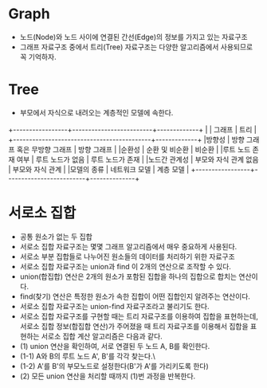 # Graph

- 노드(Node)와 노드 사이에 연결된 간선(Edge)의 정보를 가지고 있는 자료구조
- 그래프 자료구조 중에서 트리(Tree) 자료구조는 다양한 알고리즘에서 사용되므로 꼭 기억하자.

# Tree

- 부모에서 자식으로 내려오는 계층적인 모델에 속한다.

+-----------------+-------------------------+-------------+
| | 그래프 | 트리 |
+-------------------------------------------+-------------+
|방향성 | 방향 그래프 혹은 무방향 그래프 | 방향 그래프 |
|순환성 | 순환 및 비순환 | 비순환 |
|루트 노드 존재 여부 | 루트 노드가 없음 | 루트 노드가 존재 |
|노드간 관계성 | 부모와 자식 관계 없음 | 부모와 자식 관계 |
|모델의 종류 | 네트워크 모델 | 계층 모델 |
+-----------------+-------------------------+--------------+

# 서로소 집합

- 공통 원소가 없는 두 집합
- 서로소 집합 자료구조는 몇몇 그래프 알고리즘에서 매우 중요하게 사용된다.
- 서로소 부분 집합들로 나누어진 원소들의 데이터를 처리하기 위한 자료구조
- 서로소 집합 자료구조는 union과 find 이 2개의 연산으로 조작할 수 있다.
- union(합집합) 연산은 2개의 원소가 포함된 집합을 하나의 집합으로 합치는 연산이다.
- find(찾기) 연산은 특정한 원소가 속한 집합이 어떤 집합인지 알려주는 연산이다.
- 서로소 집합 자료구조는 union-find 자료구조라고 불리기도 한다.
- 서로소 집합 자료구조를 구현할 때는 트리 자료구조를 이용하여 집합을 표현하는데, 서로소 집합 정보(합집합 연산)가 주어졌을 때 트리 자료구조를 이용해서 집합을 표현하는 서로소 집합 계산 알고리즘은 다음과 같다.
- (1) union 연산을 확인하여, 서로 연결된 두 노드 A, B를 확인한다.
- (1-1) A와 B의 루트 노드 A', B'를 각각 찾는다.\
- (1-2) A'를 B'의 부모노드로 설정한다(B'가 A'를 가리키도록 한다)
- (2) 모든 union 연산을 처리할 때까지 (1)번 과정을 반복한다.
